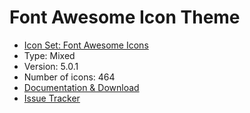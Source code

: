 # Font Awesome Icon Theme

* [Icon Set: Font Awesome Icons](https://fontawesome.com)
* Type: Mixed
* Version: 5.0.1
* Number of icons: 464
* [Documentation & Download](http://extensions.xwiki.org/)
* [Issue Tracker](https://jira.xwiki.org/browse/ICONTHEMES/component/14845)
